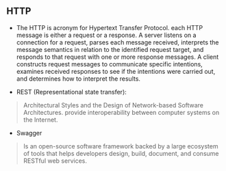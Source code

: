 ## HTTP

- The HTTP is acronym for Hypertext Transfer Protocol. each HTTP message is either a request or a response. A server listens on a connection for a request,  parses each message received, interprets the message semantics in relation to the identified request target, and responds to that request with one or more response messages. A client constructs request messages to communicate specific intentions, examines received responses to see if the intentions were carried out, and determines how to interpret the results.

<!-- * Representation REST 
> Considering that a resource could be anything and that the uniform interface provided by HTTP is similar to a window through which one can observe and act upon such a thing only through the communication of messages to some independent actor on the other side, an abstraction is needed to represent (take the place of) the current or desired state of that thing in our communications. That abstraction is called a representation REST. -->

* REST (Representational state transfer):
> Architectural Styles and the Design of Network-based Software Architectures. provide interoperability between computer systems on the Internet.

* Swagger
> Is an open-source software framework backed by a large ecosystem of tools that helps developers design, build, document, and consume RESTful web services.

